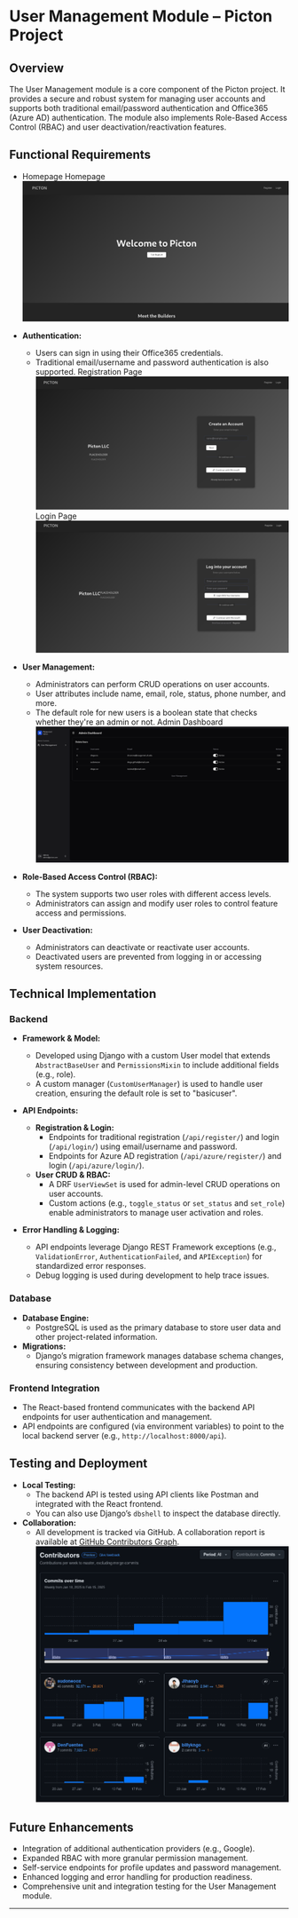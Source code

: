 # User Management Module – Picton Project

## Overview

The User Management module is a core component of the Picton project. It provides a secure and robust system for managing user accounts and supports both traditional email/password authentication and Office365 (Azure AD) authentication. The module also implements Role-Based Access Control (RBAC) and user deactivation/reactivation features.

## Functional Requirements
- Homepage
Homepage
![Homepage](images/V0.01/homepage.png)

- **Authentication:**  
  - Users can sign in using their Office365 credentials.  
  - Traditional email/username and password authentication is also supported.
Registration Page
![Registration Page](images/V0.01/register.png)
Login Page
![Login Page](images/V0.01/login.png)

- **User Management:**  
  - Administrators can perform CRUD operations on user accounts.  
  - User attributes include name, email, role, status, phone number, and more.  
  - The default role for new users is a boolean state that checks whether they're an admin or not.
Admin Dashboard
![User Management](images/V0.01/dashboard.png)

- **Role-Based Access Control (RBAC):**  
  - The system supports two user roles with different access levels.  
  - Administrators can assign and modify user roles to control feature access and permissions.

- **User Deactivation:**  
  - Administrators can deactivate or reactivate user accounts.  
  - Deactivated users are prevented from logging in or accessing system resources.

## Technical Implementation

### Backend

- **Framework & Model:**  
  - Developed using Django with a custom User model that extends `AbstractBaseUser` and `PermissionsMixin` to include additional fields (e.g., role).  
  - A custom manager (`CustomUserManager`) is used to handle user creation, ensuring the default role is set to "basicuser".

- **API Endpoints:**  
  - **Registration & Login:**  
    - Endpoints for traditional registration (`/api/register/`) and login (`/api/login/`) using email/username and password.  
    - Endpoints for Azure AD registration (`/api/azure/register/`) and login (`/api/azure/login/`).
  - **User CRUD & RBAC:**  
    - A DRF `UserViewSet` is used for admin-level CRUD operations on user accounts.  
    - Custom actions (e.g., `toggle_status` or `set_status` and `set_role`) enable administrators to manage user activation and roles.

- **Error Handling & Logging:**  
  - API endpoints leverage Django REST Framework exceptions (e.g., `ValidationError`, `AuthenticationFailed`, and `APIException`) for standardized error responses.  
  - Debug logging is used during development to help trace issues.

### Database

- **Database Engine:**  
  - PostgreSQL is used as the primary database to store user data and other project-related information.
- **Migrations:**  
  - Django’s migration framework manages database schema changes, ensuring consistency between development and production.

### Frontend Integration

- The React-based frontend communicates with the backend API endpoints for user authentication and management.
- API endpoints are configured (via environment variables) to point to the local backend server (e.g., `http://localhost:8000/api`).

## Testing and Deployment

- **Local Testing:**  
  - The backend API is tested using API clients like Postman and integrated with the React frontend.
  - You can also use Django’s `dbshell` to inspect the database directly.
- **Collaboration:**  
  - All development is tracked via GitHub. A collaboration report is available at [GitHub Contributors Graph](https://github.com/sudoneoox/Picton/graphs/contributors).
![Collaboration Report](images/V0.01/collaboration_report.png)

## Future Enhancements

- Integration of additional authentication providers (e.g., Google).  
- Expanded RBAC with more granular permission management.  
- Self-service endpoints for profile updates and password management.  
- Enhanced logging and error handling for production readiness.  
- Comprehensive unit and integration testing for the User Management module.

---
